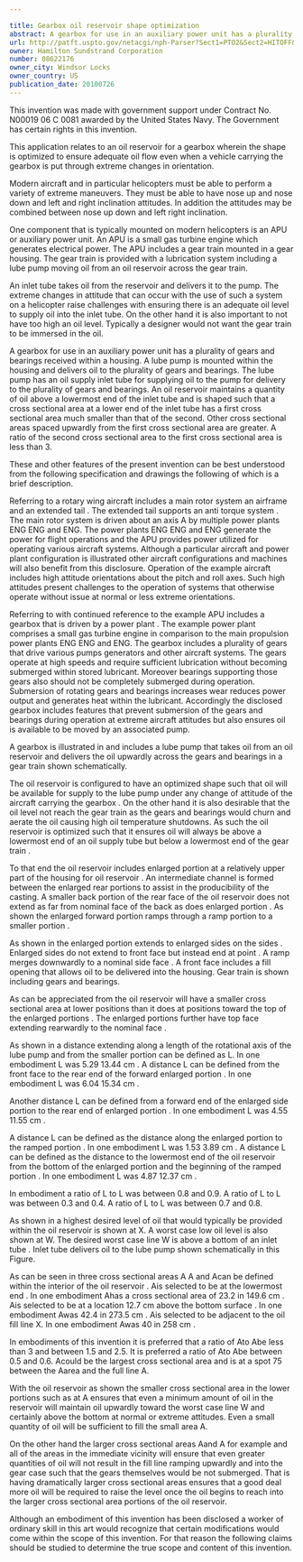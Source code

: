 ```yaml
---

title: Gearbox oil reservoir shape optimization
abstract: A gearbox for use in an auxiliary power unit has a plurality of gears received within a housing. A lube pump is mounted within the housing, and delivers oil to the plurality of gears and bearings. The lube pump has an oil supply tube for supplying oil to the pump for delivery to the plurality of gears and bearings. An oil reservoir maintains a quantity of oil above a lowermost end of the inlet tube, and is shaped such that a cross-sectional area at a lower end of the inlet tube has a first cross-sectional area. Other cross-sectional areas spaced upwardly from the first cross-sectional area are greater. A ratio of the second cross-sectional area to the first cross-sectional area is less than 3.
url: http://patft.uspto.gov/netacgi/nph-Parser?Sect1=PTO2&Sect2=HITOFF&p=1&u=%2Fnetahtml%2FPTO%2Fsearch-adv.htm&r=1&f=G&l=50&d=PALL&S1=08622176&OS=08622176&RS=08622176
owner: Hamilton Sundstrand Corporation
number: 08622176
owner_city: Windsor Locks
owner_country: US
publication_date: 20100726
---
```

This invention was made with government support under Contract No. N00019 06 C 0081 awarded by the United States Navy. The Government has certain rights in this invention.

This application relates to an oil reservoir for a gearbox wherein the shape is optimized to ensure adequate oil flow even when a vehicle carrying the gearbox is put through extreme changes in orientation.

Modern aircraft and in particular helicopters must be able to perform a variety of extreme maneuvers. They must be able to have nose up and nose down and left and right inclination attitudes. In addition the attitudes may be combined between nose up down and left right inclination.

One component that is typically mounted on modern helicopters is an APU or auxiliary power unit. An APU is a small gas turbine engine which generates electrical power. The APU includes a gear train mounted in a gear housing. The gear train is provided with a lubrication system including a lube pump moving oil from an oil reservoir across the gear train.

An inlet tube takes oil from the reservoir and delivers it to the pump. The extreme changes in attitude that can occur with the use of such a system on a helicopter raise challenges with ensuring there is an adequate oil level to supply oil into the inlet tube. On the other hand it is also important to not have too high an oil level. Typically a designer would not want the gear train to be immersed in the oil.

A gearbox for use in an auxiliary power unit has a plurality of gears and bearings received within a housing. A lube pump is mounted within the housing and delivers oil to the plurality of gears and bearings. The lube pump has an oil supply inlet tube for supplying oil to the pump for delivery to the plurality of gears and bearings. An oil reservoir maintains a quantity of oil above a lowermost end of the inlet tube and is shaped such that a cross sectional area at a lower end of the inlet tube has a first cross sectional area much smaller than that of the second. Other cross sectional areas spaced upwardly from the first cross sectional area are greater. A ratio of the second cross sectional area to the first cross sectional area is less than 3.

These and other features of the present invention can be best understood from the following specification and drawings the following of which is a brief description.

Referring to a rotary wing aircraft includes a main rotor system an airframe and an extended tail . The extended tail supports an anti torque system . The main rotor system is driven about an axis A by multiple power plants ENG ENG and ENG. The power plants ENG ENG and ENG generate the power for flight operations and the APU provides power utilized for operating various aircraft systems. Although a particular aircraft and power plant configuration is illustrated other aircraft configurations and machines will also benefit from this disclosure. Operation of the example aircraft includes high attitude orientations about the pitch and roll axes. Such high attitudes present challenges to the operation of systems that otherwise operate without issue at normal or less extreme orientations.

Referring to with continued reference to the example APU includes a gearbox that is driven by a power plant . The example power plant comprises a small gas turbine engine in comparison to the main propulsion power plants ENG ENG and ENG. The gearbox includes a plurality of gears that drive various pumps generators and other aircraft systems. The gears operate at high speeds and require sufficient lubrication without becoming submerged within stored lubricant. Moreover bearings supporting those gears also should not be completely submerged during operation. Submersion of rotating gears and bearings increases wear reduces power output and generates heat within the lubricant. Accordingly the disclosed gearbox includes features that prevent submersion of the gears and bearings during operation at extreme aircraft attitudes but also ensures oil is available to be moved by an associated pump.

A gearbox is illustrated in and includes a lube pump that takes oil from an oil reservoir and delivers the oil upwardly across the gears and bearings in a gear train shown schematically.

The oil reservoir is configured to have an optimized shape such that oil will be available for supply to the lube pump under any change of attitude of the aircraft carrying the gearbox . On the other hand it is also desirable that the oil level not reach the gear train as the gears and bearings would churn and aerate the oil causing high oil temperature shutdowns. As such the oil reservoir is optimized such that it ensures oil will always be above a lowermost end of an oil supply tube but below a lowermost end of the gear train .

To that end the oil reservoir includes enlarged portion at a relatively upper part of the housing for oil reservoir . An intermediate channel is formed between the enlarged rear portions to assist in the producibility of the casting. A smaller back portion of the rear face of the oil reservoir does not extend as far from nominal face of the back as does enlarged portion . As shown the enlarged forward portion ramps through a ramp portion to a smaller portion .

As shown in the enlarged portion extends to enlarged sides on the sides . Enlarged sides do not extend to front face but instead end at point . A ramp merges downwardly to a nominal side face . A front face includes a fill opening that allows oil to be delivered into the housing. Gear train is shown including gears and bearings.

As can be appreciated from the oil reservoir will have a smaller cross sectional area at lower positions than it does at positions toward the top of the enlarged portions . The enlarged portions further have top face extending rearwardly to the nominal face .

As shown in a distance extending along a length of the rotational axis of the lube pump and from the smaller portion can be defined as L. In one embodiment L was 5.29 13.44 cm . A distance L can be defined from the front face to the rear end of the forward enlarged portion . In one embodiment L was 6.04 15.34 cm .

Another distance L can be defined from a forward end of the enlarged side portion to the rear end of enlarged portion . In one embodiment L was 4.55 11.55 cm .

A distance L can be defined as the distance along the enlarged portion to the ramped portion . In one embodiment L was 1.53 3.89 cm . A distance L can be defined as the distance to the lowermost end of the oil reservoir from the bottom of the enlarged portion and the beginning of the ramped portion . In one embodiment L was 4.87 12.37 cm .

In embodiment a ratio of L to L was between 0.8 and 0.9. A ratio of L to L was between 0.3 and 0.4. A ratio of L to L was between 0.7 and 0.8.

As shown in a highest desired level of oil that would typically be provided within the oil reservoir is shown at X. A worst case low oil level is also shown at W. The desired worst case line W is above a bottom of an inlet tube . Inlet tube delivers oil to the lube pump shown schematically in this Figure.

As can be seen in three cross sectional areas A A and Acan be defined within the interior of the oil reservoir . Ais selected to be at the lowermost end . In one embodiment Ahas a cross sectional area of 23.2 in 149.6 cm . Ais selected to be at a location 12.7 cm above the bottom surface . In one embodiment Awas 42.4 in 273.5 cm . Ais selected to be adjacent to the oil fill line X. In one embodiment Awas 40 in 258 cm .

In embodiments of this invention it is preferred that a ratio of Ato Abe less than 3 and between 1.5 and 2.5. It is preferred a ratio of Ato Abe between 0.5 and 0.6. Acould be the largest cross sectional area and is at a spot 75 between the Aarea and the full line A.

With the oil reservoir as shown the smaller cross sectional area in the lower portions such as at A ensures that even a minimum amount of oil in the reservoir will maintain oil upwardly toward the worst case line W and certainly above the bottom at normal or extreme attitudes. Even a small quantity of oil will be sufficient to fill the small area A.

On the other hand the larger cross sectional areas Aand A for example and all of the areas in the immediate vicinity will ensure that even greater quantities of oil will not result in the fill line ramping upwardly and into the gear case such that the gears themselves would be not submerged. That is having dramatically larger cross sectional areas ensures that a good deal more oil will be required to raise the level once the oil begins to reach into the larger cross sectional area portions of the oil reservoir.

Although an embodiment of this invention has been disclosed a worker of ordinary skill in this art would recognize that certain modifications would come within the scope of this invention. For that reason the following claims should be studied to determine the true scope and content of this invention.

